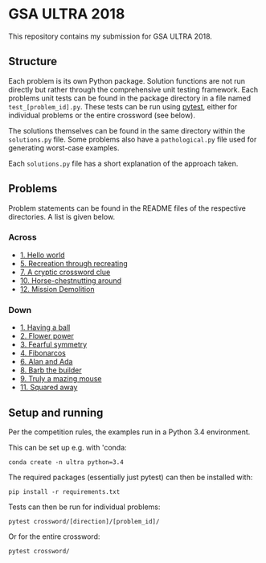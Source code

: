 
# GSA ULTRA 2018

This repository contains my submission for GSA ULTRA 2018.


## Structure

Each problem is its own Python package.  Solution functions are not run directly
but rather through the comprehensive unit testing framework.  Each problems
unit tests can be found in the package directory in a file named
`test_[problem_id].py`. These tests can be run using
[pytest](https://docs.pytest.org/en/latest/), either for individual problems
or the entire crossword (see below).

The solutions themselves can be found in the same directory within the
`solutions.py` file.  Some problems also have a `pathological.py` file used for
generating worst-case examples.

Each `solutions.py` file has a short explanation of the approach taken.


## Problems

Problem statements can be found in the README files of the respective
directories.  A list is given below.

### Across

  - [1. Hello world](crossword/across/hello_world)
  - [5. Recreation through recreating](crossword/across/recreation)
  - [7. A cryptic crossword clue](crossword/across/cryptic_clue)
  - [10. Horse-chestnutting around](crossword/across/horse_chestnutting)
  - [12. Mission Demolition](crossword/across/mission_demolition)

### Down

  - [1. Having a ball](crossword/down/having_a_ball)
  - [2. Flower power](crossword/down/flower_power)
  - [3. Fearful symmetry](crossword/down/fearful_symmetry)
  - [4. Fibonarcos](crossword/down/fibonarcos)
  - [6. Alan and Ada](crossword/down/alan_and_ada)
  - [8. Barb the builder](crossword/down/barb_the_builder)
  - [9. Truly a mazing mouse](crossword/down/amazing_mouse)
  - [11. Squared away](crossword/down/squared_away)


## Setup and running

Per the competition rules, the examples run in a Python 3.4 environment.

This can be set up e.g. with 'conda:

    conda create -n ultra python=3.4

The required packages (essentially just pytest) can then be installed with:

    pip install -r requirements.txt

Tests can then be run for individual problems:
    
    pytest crossword/[direction]/[problem_id]/
    
Or for the entire crossword:

    pytest crossword/


